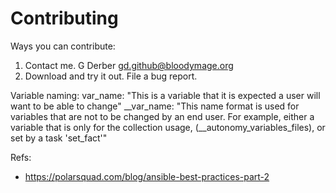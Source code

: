 # Contributing

Ways you can contribute:
1. Contact me.
   G Derber gd.github@bloodymage.org
2. Download and try it out.  File a bug report.

Variable naming:
var_name: "This is a variable that it is expected a user will want to be able to change"
__var_name: "This name format is used for variables that are not to be changed by an end user.  For 
            example, either a variable that is only for the collection usage,
            (__autonomy_variables_files), or set by a task 'set_fact'"
            
            
Refs:
- https://polarsquad.com/blog/ansible-best-practices-part-2

